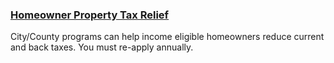 ### [Homeowner Property Tax Relief](https://detroitmi.gov/government/boards/property-assessment-board-review/homeowners-property-exemption-hope)

City/County programs can help income eligible homeowners reduce current and back taxes. You must re-apply annually.

